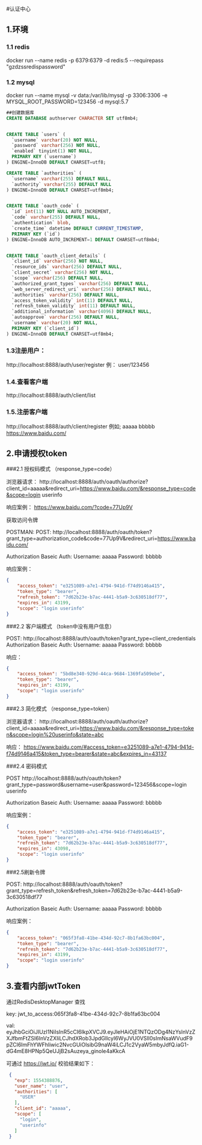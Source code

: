 #认证中心


## 1.环境
### 1.1 redis

docker run --name redis  -p 6379:6379 -d  redis:5  --requirepass "gzdzssredispassword" 


### 1.2 mysql
docker run --name mysql -v  data:/var/lib/mysql   -p 3306:3306  -e MYSQL_ROOT_PASSWORD=123456 -d mysql:5.7
 


```sql
##创建数据库
CREATE DATABASE authserver CHARACTER SET utf8mb4;


CREATE TABLE `users` (
  `username` varchar(20) NOT NULL,
  `password` varchar(256) NOT NULL,
  `enabled` tinyint(1) NOT NULL,
  PRIMARY KEY (`username`)
) ENGINE=InnoDB DEFAULT CHARSET=utf8;

CREATE TABLE `authorities` (
  `username` varchar(255) DEFAULT NULL,
  `authority` varchar(255) DEFAULT NULL
) ENGINE=InnoDB DEFAULT CHARSET=utf8mb4;


CREATE TABLE `oauth_code` (
  `id` int(11) NOT NULL AUTO_INCREMENT,
  `code` varchar(255) DEFAULT NULL,
  `authentication` blob,
  `create_time` datetime DEFAULT CURRENT_TIMESTAMP,
  PRIMARY KEY (`id`)
) ENGINE=InnoDB AUTO_INCREMENT=1 DEFAULT CHARSET=utf8mb4;


CREATE TABLE `oauth_client_details` (
  `client_id` varchar(256) NOT NULL,
  `resource_ids` varchar(256) DEFAULT NULL,
  `client_secret` varchar(256) NOT NULL,
  `scope` varchar(256) DEFAULT NULL,
  `authorized_grant_types` varchar(256) DEFAULT NULL,
  `web_server_redirect_uri` varchar(256) DEFAULT NULL,
  `authorities` varchar(256) DEFAULT NULL,
  `access_token_validity` int(11) DEFAULT NULL,
  `refresh_token_validity` int(11) DEFAULT NULL,
  `additional_information` varchar(4096) DEFAULT NULL,
  `autoapprove` varchar(256) DEFAULT NULL,
  `username` varchar(20) NOT NULL,
  PRIMARY KEY (`client_id`)
) ENGINE=InnoDB DEFAULT CHARSET=utf8mb4;


```


### 1.3注册用户：
http://localhost:8888/auth/user/register     例： user/123456

### 1.4.查看客户端
http://localhost:8888/auth/client/list

### 1.5.注册客户端
http://localhost:8888/auth/client/register  例如;  aaaaa  bbbbb  https://www.baidu.com/



## 2.申请授权token

###2.1 授权码模式  （response_type=code）

浏览器请求：
http://localhost:8888/auth/oauth/authorize?client_id=aaaaa&redirect_uri=https://www.baidu.com/&response_type=code&scope=login userinfo

响应案例：
https://www.baidu.com/?code=77Up9V

获取访问令牌

POSTMAN:
POST:
http://localhost:8888/auth/oauth/token?grant_type=authorization_code&code=77Up9V&redirect_uri=https://www.baidu.com/


Authorization
Baseic Auth:
Username: aaaaa
Password: bbbbb

响应案例：
```json
{
    "access_token": "e3251089-a7e1-4794-941d-f74d9146a415",
    "token_type": "bearer",
    "refresh_token": "7d62b23e-b7ac-4441-b5a9-3c630518df77",
    "expires_in": 43199,
    "scope": "login userinfo"
}

```


###2.2 客户端模式  （token中没有用户信息）

POST: http://localhost:8888/auth/oauth/token?grant_type=client_credentials
Authorization
Baseic Auth:
Username: aaaaa
Password: bbbbb

响应：
```json
{
    "access_token": "5bd8e340-929d-44ca-9684-1369fa509ebe",
    "token_type": "bearer",
    "expires_in": 43199,
    "scope": "login userinfo"
}

```


###2.3 简化模式 （response_type=token）

浏览器请求：
http://localhost:8888/auth/oauth/authorize?client_id=aaaaa&redirect_uri=https://www.baidu.com/&response_type=token&scope=login%20userinfo&state=abc


响应：
https://www.baidu.com/#access_token=e3251089-a7e1-4794-941d-f74d9146a415&token_type=bearer&state=abc&expires_in=43137


###2.4 密码模式

POST http://localhost:8888/auth/oauth/token?grant_type=password&username=user&password=123456&scope=login userinfo

Authorization
Baseic Auth:
Username: aaaaa
Password: bbbbb

响应案例：
```json
{
    "access_token": "e3251089-a7e1-4794-941d-f74d9146a415",
    "token_type": "bearer",
    "refresh_token": "7d62b23e-b7ac-4441-b5a9-3c630518df77",
    "expires_in": 43098,
    "scope": "login userinfo"
}
```



###2.5刷新令牌


POST: http://localhost:8888/auth/oauth/token?grant_type=refresh_token&refresh_token=7d62b23e-b7ac-4441-b5a9-3c630518df77

Authorization
Baseic Auth:
Username: aaaaa
Password: bbbbb

响应案例：

```json
{
    "access_token": "065f3fa8-41be-434d-92c7-8b1fa63bc004",
    "token_type": "bearer",
    "refresh_token": "7d62b23e-b7ac-4441-b5a9-3c630518df77",
    "expires_in": 43199,
    "scope": "login userinfo"
}


```




## 3.查看内部jwtToken

通过RedisDesktopManager 查找

key:  jwt_to_access:065f3fa8-41be-434d-92c7-8b1fa63bc004

val:  eyJhbGciOiJIUzI1NiIsInR5cCI6IkpXVCJ9.eyJleHAiOjE1NTQzODg4NzYsInVzZXJfbmFtZSI6InVzZXIiLCJhdXRob3JpdGllcyI6WyJVU0VSIl0sImNsaWVudF9pZCI6ImFhYWFhIiwic2NvcGUiOlsibG9naW4iLCJ1c2VyaW5mbyJdfQ.iaG1-dG4mE8HPNp5QeUJjB2sAuzeya_ginole4aKkcA

可通过 https://jwt.io/ 
校验结果如下：
```json
 {
   "exp": 1554388876,
   "user_name": "user",
   "authorities": [
     "USER"
   ],
   "client_id": "aaaaa",
   "scope": [
     "login",
     "userinfo"
   ]
 }

```
